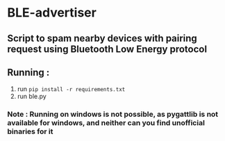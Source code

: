 # BLE-advertiser
## Script to spam nearby devices with pairing request using Bluetooth Low Energy protocol
## Running : 
  1. run `pip install -r requirements.txt`
  2. run ble.py
### Note : Running on windows is not possible, as pygattlib is not available for windows, and neither can you find unofficial binaries for it


